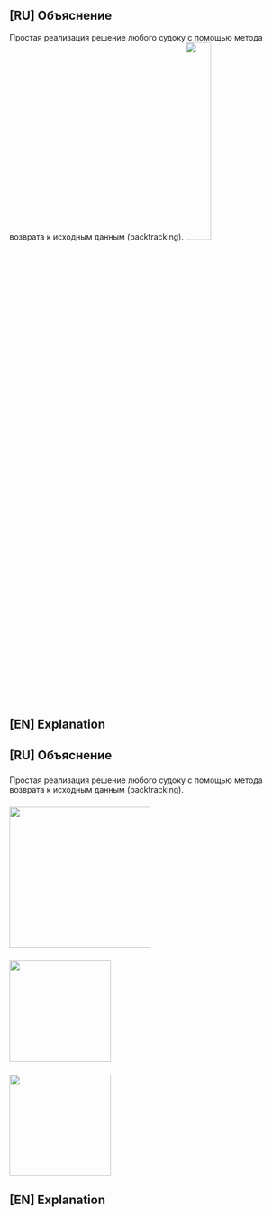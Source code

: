 ## [RU] Объяснение
Простая реализация решение любого судоку с помощью метода возврата к исходным данным (backtracking).
<img src="https://i.imgur.com/AmKqai1.png" width=30% height=30%>


## [EN] Explanation

<h2 align="left">[RU] Объяснение</h2>

###

<p align="left">Простая реализация решение любого судоку с помощью метода возврата к исходным данным (backtracking).</p>

###

<div align="left">
  <img height="250" src="https://i.imgur.com/C7EUVJD.png"  />
</div>

###

<div align="left">
  <img height="180" src="https://i.imgur.com/rnZH35L.png"  />
</div>

###

<div align="left">
  <img height="180" src="https://i.imgur.com/TZc5DAy.png"  />
</div>

###

<h2 align="left">[EN] Explanation</h2>

###
